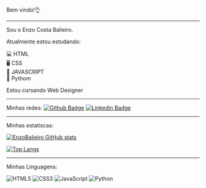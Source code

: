 Bem vindo!👌
<hr>
Sou o Enzo Costa Balieiro.

Atualmente estou estudando:

💻 HTML <br>
🖥️ CSS <br>
🍵 JAVASCRIPT <br>
🐍 Pythom <br>

Estou cursando Web Designer

<hr>

Minhas redes: [![Github Badge](https://img.shields.io/badge/-Github-000?style=flat-square&logo=Github&logoColor=white&link=https://github.com/EnzoBalieiro)](https://github.com/EnzoBalieiro)
 [![Linkedin Badge](https://img.shields.io/badge/-LinkedIn-blue?style=flat-square&logo=Linkedin&logoColor=white&link=https://www.linkedin.com/in/EnzoBalieiro/)](https://www.linkedin.com/in/EnzoBalieiro/)

<hr>

Minhas estatiscas:


[![EnzoBalieiro GitHub stats](https://github-readme-stats.vercel.app/api?username=EnzoBalieiro&theme=shadow_red)](https://github.com/EnzoBalieiro/github-readme-stats)



[![Top Langs](https://github-readme-stats.vercel.app/api/top-langs/?username=EnzoBalieiro&layout=pie&theme=shadow_red)](https://github.com/EnzoBalieiro/github-readme-stats)


<hr>

Minhas Linguagens:

![HTML5](https://img.shields.io/badge/html5-%23E34F26.svg?style=for-the-badge&logo=html5&logoColor=white) 
 ![CSS3](https://img.shields.io/badge/css3-%231572B6.svg?style=for-the-badge&logo=css3&logoColor=white) 
 ![JavaScript](https://img.shields.io/badge/javascript-%23323330.svg?style=for-the-badge&logo=javascript&logoColor=%23F7DF1E)
 ![Python](https://img.shields.io/badge/python-3670A0?style=for-the-badge&logo=python&logoColor=ffdd54)




